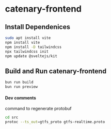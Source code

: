 # catenary-frontend
## Install Dependenices
```bash
sudo apt install vite
npm install vite
npm install -D tailwindcss
npx tailwindcss init
npm update @sveltejs/kit
```
## Build and Run catenary-frontend
```bash
bun run build
bun run preview
```

#### Dev comments

command to regenerate protobuf

```bash
cd src
protoc --ts_out=gtfs_proto gtfs-realtime.proto 
```
